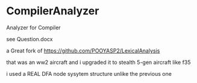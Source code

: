 # CompilerAnalyzer
Analyzer for Compiler

see Question.docx

a Great fork of https://github.com/POOYASP2/LexicalAnalysis

that was an ww2 aircraft and i upgraded it to stealth 5-gen aircraft like f35

i used a REAL DFA node sysytem structure unlike the previous one 
